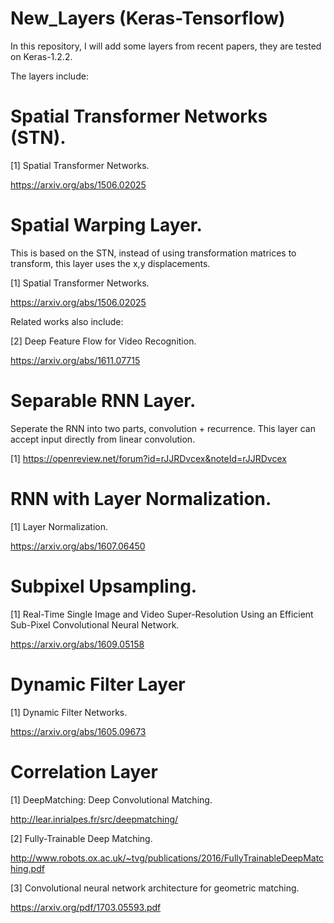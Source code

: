 # New_Layers (Keras-Tensorflow)

In this repository, I will add some layers from recent papers, 
they are tested on Keras-1.2.2.  

The layers include:

# Spatial Transformer Networks (STN).

[1] Spatial Transformer Networks. 

https://arxiv.org/abs/1506.02025

# Spatial Warping Layer. 

This is based on the STN, instead of using transformation matrices to transform, this layer uses the x,y displacements.

[1] Spatial Transformer Networks. 

https://arxiv.org/abs/1506.02025

Related works also include:

[2] Deep Feature Flow for Video Recognition.

https://arxiv.org/abs/1611.07715

# Separable RNN Layer.

Seperate the RNN into two parts, convolution + recurrence.
This layer can accept input directly from linear convolution.

[1] https://openreview.net/forum?id=rJJRDvcex&noteId=rJJRDvcex

# RNN with Layer Normalization.

[1] Layer Normalization. 

https://arxiv.org/abs/1607.06450

# Subpixel Upsampling.

[1] Real-Time Single Image and Video Super-Resolution Using an Efficient Sub-Pixel Convolutional Neural Network.

https://arxiv.org/abs/1609.05158

# Dynamic Filter Layer

[1] Dynamic Filter Networks. 

https://arxiv.org/abs/1605.09673

# Correlation Layer

[1] DeepMatching: Deep Convolutional Matching.

http://lear.inrialpes.fr/src/deepmatching/

[2] Fully-Trainable Deep Matching.

http://www.robots.ox.ac.uk/~tvg/publications/2016/FullyTrainableDeepMatching.pdf

[3] Convolutional neural network architecture for geometric matching. 

https://arxiv.org/pdf/1703.05593.pdf





